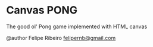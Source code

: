 Canvas PONG
===========

The good ol' Pong game implemented with HTML canvas

@author Felipe Ribeiro <felipernb@gmail.com>